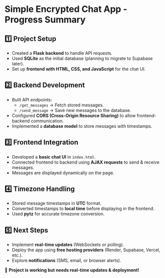 # Simple Encrypted Chat App - Progress Summary

## 1️⃣ Project Setup
- Created a **Flask backend** to handle API requests.
- Used **SQLite** as the initial database (planning to migrate to Supabase later).
- Set up **frontend with HTML, CSS, and JavaScript** for the chat UI.

## 2️⃣ Backend Development
- Built API endpoints:
  - `/get_messages` → Fetch stored messages.
  - `/send_message` → Save new messages to the database.
- Configured **CORS (Cross-Origin Resource Sharing)** to allow frontend-backend communication.
- Implemented a **database model** to store messages with timestamps.

## 3️⃣ Frontend Integration
- Developed a **basic chat UI** in `index.html`.
- Connected frontend to backend using **AJAX requests** to send & receive messages.
- Messages are displayed dynamically on the page.

## 4️⃣ Timezone Handling
- Stored message timestamps in **UTC** format.
- Converted timestamps to **local time** before displaying in the frontend.
- Used **pytz** for accurate timezone conversion.

## 5️⃣ Next Steps
- Implement **real-time updates** (WebSockets or polling).
- Deploy the app using **free hosting providers** (Render, Supabase, Vercel, etc.).
- Explore **notifications** (SMS, email, or browser alerts).

🚀 **Project is working but needs real-time updates & deployment!**

